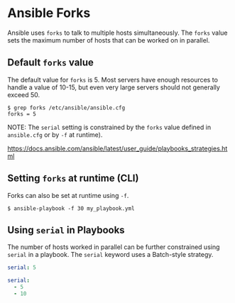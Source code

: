 # Ansible Forks
Ansible uses `forks` to talk to multiple hosts simultaneously. The `forks` value sets the maximum number of hosts that can be worked on in parallel.

## Default `forks` value
The default value for `forks` is 5. Most servers have enough resources to handle a value of 10-15, but even very large servers should not generally exceed 50.

```
$ grep forks /etc/ansible/ansible.cfg
forks = 5
```

NOTE: The `serial` setting is constrained by the `forks` value defined in `ansible.cfg` or by `-f` at runtime).

https://docs.ansible.com/ansible/latest/user_guide/playbooks_strategies.html

## Setting `forks` at runtime (CLI)
Forks can also be set at runtime using `-f`.
```
$ ansible-playbook -f 30 my_playbook.yml
```

## Using `serial` in Playbooks
The number of hosts worked in parallel can be further constrained using `serial` in a playbook. The `serial` keyword uses a Batch-style strategy.

```yaml
serial: 5
```
```yaml
serial:
  - 5
  - 10
```
